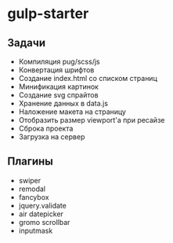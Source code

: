 # gulp-starter

## Задачи
* Компиляция pug/scss/js
* Конвертация шрифтов
* Создание index.html со списком страниц
* Минификация картинок
* Создание svg спрайтов
* Хранение данных в data.js
* Наложение макета на страницу
* Отобразить размер viewport'а при ресайзе
* Сброка проекта
* Загрузка на сервер

## Плагины
* swiper
* remodal
* fancybox
* jquery.validate
* air datepicker
* gromo scrollbar
* inputmask

